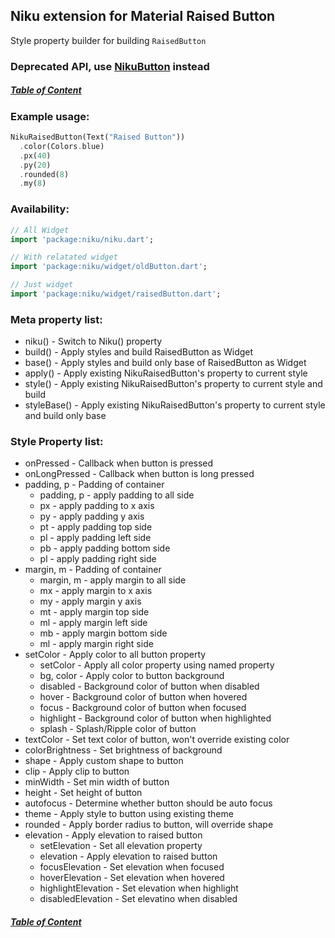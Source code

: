 ## Niku extension for Material Raised Button

Style property builder for building `RaisedButton`

### Deprecated API, use [NikuButton](https://github.com/saltyaom/niku/blob/main/doc/widget/button.md) instead

##### [Table of Content](https://github.com/saltyaom/niku/blob/main/doc/widget/README.md)

### Example usage:
```dart
NikuRaisedButton(Text("Raised Button"))
  .color(Colors.blue)
  .px(40)
  .py(20)
  .rounded(8)
  .my(8)
```

### Availability: 
```dart
// All Widget
import 'package:niku/niku.dart';

// With relatated widget
import 'package:niku/widget/oldButton.dart';

// Just widget
import 'package:niku/widget/raisedButton.dart';
```

### Meta property list:
- niku() - Switch to Niku() property
- build() - Apply styles and build RaisedButton as Widget
- base() - Apply styles and build only base of RaisedButton as Widget
- apply() - Apply existing NikuRaisedButton's property to current style
- style() - Apply existing NikuRaisedButton's property to current style and build
- styleBase() - Apply existing NikuRaisedButton's property to current style and build only base

### Style Property list:
- onPressed - Callback when button is pressed
- onLongPressed - Callback when button is long pressed
- padding, p - Padding of container
  - padding, p - apply padding to all side
  - px - apply padding to x axis
  - py - apply padding y axis
  - pt - apply padding top side
  - pl - apply padding left side
  - pb - apply padding bottom side
  - pl - apply padding right side
- margin, m - Padding of container
  - margin, m - apply margin to all side
  - mx - apply margin to x axis
  - my - apply margin y axis
  - mt - apply margin top side
  - ml - apply margin left side
  - mb - apply margin bottom side
  - ml - apply margin right side
- setColor - Apply color to all button property
  - setColor - Apply all color property using named property
  - bg, color - Apply color to button background
  - disabled - Background color of button when disabled
  - hover - Background color of button when hovered
  - focus - Background color of button when focused
  - highlight - Background color of button when highlighted
  - splash - Splash/Ripple color of button
- textColor - Set text color of button, won't override existing color
- colorBrightness - Set brightness of background
- shape - Apply custom shape to button
- clip - Apply clip to button
- minWidth - Set min width of button
- height - Set height of button
- autofocus - Determine whether button should be auto focus
- theme - Apply style to button using existing theme
- rounded - Apply border radius to button, will override shape
- elevation - Apply elevation to raised button
  - setElevation - Set all elevation property
  - elevation - Apply elevation to raised button
  - focusElevation - Set elevation when focused
  - hoverElevation - Set elevation when hovered
  - highlightElevation - Set elevation when highlight
  - disabledElevation - Set elevatino when disabled

##### [Table of Content](https://github.com/saltyaom/niku/blob/main/doc/widget/README.md)
